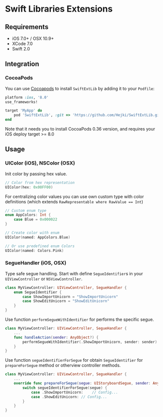 # Swift Libraries Extensions

## Requirements

* iOS 7.0+ / OSX 10.9+
* XCode 7.0
* Swift 2.0

## Integration

### CocoaPods

You can use [Cocoapods](https://cocoapods.org) to install `SwiftExtLib` by adding it to your `Podfile`:
```ruby
platform :ios, '8.0'
use_frameworks!

target 'MyApp' do
    pod 'SwiftExtLib', :git => 'https://github.com/Hejki/SwiftExtLib.git'
end
```
Note that it needs you to install CocoaPods 0.36 version, and requires your iOS deploy target >= 8.0

## Usage

### UIColor (iOS), NSColor (OSX)

Init color by passing hex value.

```swift
// Color from hex representation
UIColor(hex: 0x00FF00)
```

For centralizing color values you can use own custom type with color definitions (which extends `RawRepresentable where RawValue == Int`)

```swift
// Custom enum type
enum AppColors: Int {
    case Blue = 0x000022
}

// Create color with enum
UIColor(named: AppColors.Blue)

// Or use predefined enum Colors
UIColor(named: Colors.Pink)
```

### SegueHandler (iOS, OSX)

Type safe segue handling. Start with define `SegueIdentifier`s in your `UIViewController` or `NSViewController`.
```swift
class MyViewController: UIViewController, SegueHandler {
    enum SegueIdentifier {
        case ShowImportUnicorn = "ShowImportUnicorn"
        case ShowEditUnicorn = "ShowEditUnicorn"
    }
}
```

Use function `performSegueWithIdentifier` for performs the specific segue.
```swift
class MyViewController: UIViewController, SegueHandler {
    ...
    func handleAction(sender: AnyObject?) {
        performSegueWithIdentifier(.ShowImportUnicorn, sender: sender)
    }
}
```

Use function `segueIdentifierForSegue` for obtain `SegueIdentifier` for `prepareForSegue` method or otherview controller methods.
```swift
class MyViewController: UIViewController, SegueHandler {
    ...
    override func prepareForSegue(segue: UIStoryboardSegue, sender: AnyObject?) {
        switch segueIdentifierForSegue(segue) {
            case .ShowImportUnicorn:    // Config...
            case .ShowEditUnicorn: // Config...
        }
    }
}
```